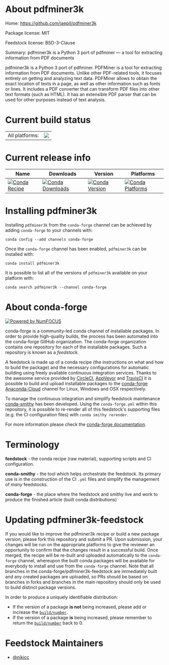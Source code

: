 About pdfminer3k
================

Home: https://github.com/jaepil/pdfminer3k

Package license: MIT

Feedstock license: BSD-3-Clause

Summary: pdfminer3k is a Python 3 port of pdfminer — a tool for extracting information from PDF documents

pdfminer3k is a Python 3 port of pdfminer.
PDFMiner is a tool for extracting information from PDF documents.
Unlike other PDF-related tools, it focuses entirely on getting
and analyzing text data. PDFMiner allows to obtain
the exact location of texts in a page, as well as
other information such as fonts or lines.
It includes a PDF converter that can transform PDF files
into other text formats (such as HTML). It has an extensible
PDF parser that can be used for other purposes instead of text analysis.


Current build status
====================


<table><tr><td>All platforms:</td>
    <td>
      <a href="https://dev.azure.com/conda-forge/feedstock-builds/_build/latest?definitionId=5955&branchName=master">
        <img src="https://dev.azure.com/conda-forge/feedstock-builds/_apis/build/status/pdfminer3k-feedstock?branchName=master">
      </a>
    </td>
  </tr>
</table>

Current release info
====================

| Name | Downloads | Version | Platforms |
| --- | --- | --- | --- |
| [![Conda Recipe](https://img.shields.io/badge/recipe-pdfminer3k-green.svg)](https://anaconda.org/conda-forge/pdfminer3k) | [![Conda Downloads](https://img.shields.io/conda/dn/conda-forge/pdfminer3k.svg)](https://anaconda.org/conda-forge/pdfminer3k) | [![Conda Version](https://img.shields.io/conda/vn/conda-forge/pdfminer3k.svg)](https://anaconda.org/conda-forge/pdfminer3k) | [![Conda Platforms](https://img.shields.io/conda/pn/conda-forge/pdfminer3k.svg)](https://anaconda.org/conda-forge/pdfminer3k) |

Installing pdfminer3k
=====================

Installing `pdfminer3k` from the `conda-forge` channel can be achieved by adding `conda-forge` to your channels with:

```
conda config --add channels conda-forge
```

Once the `conda-forge` channel has been enabled, `pdfminer3k` can be installed with:

```
conda install pdfminer3k
```

It is possible to list all of the versions of `pdfminer3k` available on your platform with:

```
conda search pdfminer3k --channel conda-forge
```


About conda-forge
=================

[![Powered by NumFOCUS](https://img.shields.io/badge/powered%20by-NumFOCUS-orange.svg?style=flat&colorA=E1523D&colorB=007D8A)](http://numfocus.org)

conda-forge is a community-led conda channel of installable packages.
In order to provide high-quality builds, the process has been automated into the
conda-forge GitHub organization. The conda-forge organization contains one repository
for each of the installable packages. Such a repository is known as a *feedstock*.

A feedstock is made up of a conda recipe (the instructions on what and how to build
the package) and the necessary configurations for automatic building using freely
available continuous integration services. Thanks to the awesome service provided by
[CircleCI](https://circleci.com/), [AppVeyor](https://www.appveyor.com/)
and [TravisCI](https://travis-ci.com/) it is possible to build and upload installable
packages to the [conda-forge](https://anaconda.org/conda-forge)
[Anaconda-Cloud](https://anaconda.org/) channel for Linux, Windows and OSX respectively.

To manage the continuous integration and simplify feedstock maintenance
[conda-smithy](https://github.com/conda-forge/conda-smithy) has been developed.
Using the ``conda-forge.yml`` within this repository, it is possible to re-render all of
this feedstock's supporting files (e.g. the CI configuration files) with ``conda smithy rerender``.

For more information please check the [conda-forge documentation](https://conda-forge.org/docs/).

Terminology
===========

**feedstock** - the conda recipe (raw material), supporting scripts and CI configuration.

**conda-smithy** - the tool which helps orchestrate the feedstock.
                   Its primary use is in the construction of the CI ``.yml`` files
                   and simplify the management of *many* feedstocks.

**conda-forge** - the place where the feedstock and smithy live and work to
                  produce the finished article (built conda distributions)


Updating pdfminer3k-feedstock
=============================

If you would like to improve the pdfminer3k recipe or build a new
package version, please fork this repository and submit a PR. Upon submission,
your changes will be run on the appropriate platforms to give the reviewer an
opportunity to confirm that the changes result in a successful build. Once
merged, the recipe will be re-built and uploaded automatically to the
`conda-forge` channel, whereupon the built conda packages will be available for
everybody to install and use from the `conda-forge` channel.
Note that all branches in the conda-forge/pdfminer3k-feedstock are
immediately built and any created packages are uploaded, so PRs should be based
on branches in forks and branches in the main repository should only be used to
build distinct package versions.

In order to produce a uniquely identifiable distribution:
 * If the version of a package **is not** being increased, please add or increase
   the [``build/number``](https://conda.io/docs/user-guide/tasks/build-packages/define-metadata.html#build-number-and-string).
 * If the version of a package **is** being increased, please remember to return
   the [``build/number``](https://conda.io/docs/user-guide/tasks/build-packages/define-metadata.html#build-number-and-string)
   back to 0.

Feedstock Maintainers
=====================

* [@nikicc](https://github.com/nikicc/)

